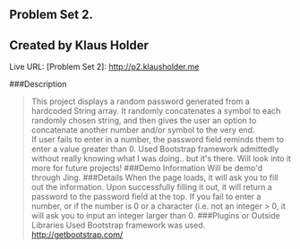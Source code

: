 Problem Set 2.  
---
Created by Klaus Holder
---

Live URL: [Problem Set 2]: http://p2.klausholder.me

###Description
> This project displays a random password generated from a hardcoded String array.  It randomly concatenates a symbol to each randomly chosen string, and then gives the user an option to concatenate another number and/or symbol to the very end.  
> If user fails to enter in a number, the password field reminds them to enter a value greater than 0.
>Used Bootstrap framework admittedly without really knowing what I was doing.. but it's there.  Will look into it more for future projects!
###Demo Information
> Will be demo'd through Jing.
###Details
> When the page loads, it will ask you to fill out the information.  Upon successfully filling it out, it will return a password to the password field at the top. If you fail to enter a number, or if the number is 0 or a character (i.e. not an integer > 0, it will ask you to input an integer larger than 0. 
###Plugins or Outside Libraries Used
> Bootstrap framework was used.  http://getbootstrap.com/
